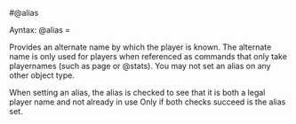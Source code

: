 #@alias

Ayntax: @alias <player> = <name>

Provides an alternate name by which the player is known. The alternate name is only used for players when referenced as commands that only take playernames (such as page or @stats). You may not set an alias on any other object type.

When setting an alias, the alias is checked to see that it is both a legal player name and not already in use Only if both checks succeed is the alias set.
